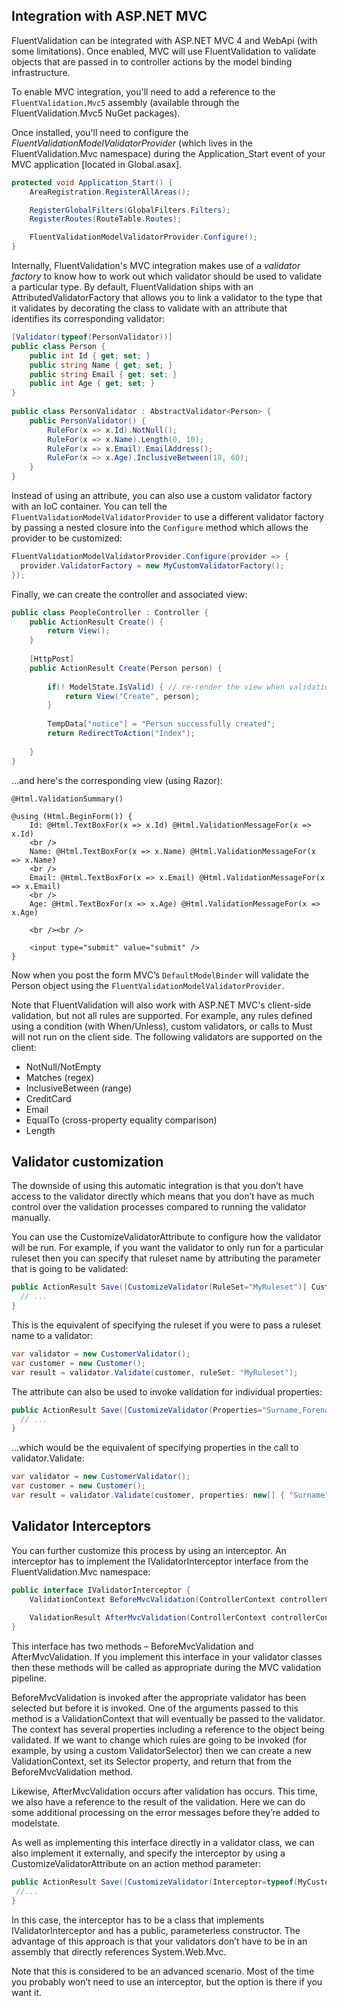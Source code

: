 ## Integration with ASP.NET MVC

FluentValidation can be integrated with ASP.NET MVC 4 and WebApi (with some limitations). Once enabled, MVC will use FluentValidation to validate objects that are passed in to controller actions by the model binding infrastructure. 

To enable MVC integration, you'll need to add a reference to the `FluentValidation.Mvc5` assembly (available through the FluentValidation.Mvc5 NuGet packages). 

Once installed, you'll need to configure the *FluentValidationModelValidatorProvider* (which lives in the FluentValidation.Mvc namespace) during the Application_Start event of your MVC application [located in Global.asax]. 

```csharp
protected void Application_Start() {
    AreaRegistration.RegisterAllAreas();

    RegisterGlobalFilters(GlobalFilters.Filters);
    RegisterRoutes(RouteTable.Routes);

    FluentValidationModelValidatorProvider.Configure();
}
```

Internally, FluentValidation's MVC integration makes use of a *validator factory* to know how to work out which validator should be used to validate a particular type. By default, FluentValidation ships with an AttributedValidatorFactory that allows you to link a validator to the type that it validates by decorating the class to validate with an attribute that identifies its corresponding validator:

```csharp
[Validator(typeof(PersonValidator))]
public class Person {
	public int Id { get; set; }
	public string Name { get; set; }
	public string Email { get; set; }
	public int Age { get; set; }
}
 
public class PersonValidator : AbstractValidator<Person> {
	public PersonValidator() {
		RuleFor(x => x.Id).NotNull();
		RuleFor(x => x.Name).Length(0, 10);
		RuleFor(x => x.Email).EmailAddress();
		RuleFor(x => x.Age).InclusiveBetween(18, 60);
	}
}
```

Instead of using an attribute, you can also use a custom validator factory with an IoC container. You can tell the `FluentValidationModelValidatorProvider` to use a different validator factory by passing a nested closure into the `Configure` method which allows the provider to be customized:

```csharp
FluentValidationModelValidatorProvider.Configure(provider => {
  provider.ValidatorFactory = new MyCustomValidatorFactory();
});
```

Finally, we can create the controller and associated view:

```csharp
public class PeopleController : Controller {
	public ActionResult Create() {
		return View();
	}
 
	[HttpPost]
	public ActionResult Create(Person person) {
 
		if(! ModelState.IsValid) { // re-render the view when validation failed.
			return View("Create", person);
		}
 
		TempData["notice"] = "Person successfully created";
		return RedirectToAction("Index");
 
	}
}
```

...and here's the corresponding view (using Razor):

```
@Html.ValidationSummary()
 
@using (Html.BeginForm()) {
	Id: @Html.TextBoxFor(x => x.Id) @Html.ValidationMessageFor(x => x.Id)
	<br />
	Name: @Html.TextBoxFor(x => x.Name) @Html.ValidationMessageFor(x => x.Name) 		
	<br />
	Email: @Html.TextBoxFor(x => x.Email) @Html.ValidationMessageFor(x => x.Email)
	<br />
	Age: @Html.TextBoxFor(x => x.Age) @Html.ValidationMessageFor(x => x.Age)
 
	<br /><br />
 
	<input type="submit" value="submit" />
}
```

Now when you post the form MVC’s `DefaultModelBinder` will validate the Person object using the `FluentValidationModelValidatorProvider`.

Note that FluentValidation will also work with ASP.NET MVC's client-side validation, but not all rules are supported. For example, any rules defined using a condition (with When/Unless), custom validators, or calls to Must will not run on the client side. The following validators are supported on the client:

* NotNull/NotEmpty
* Matches (regex)
* InclusiveBetween (range)
* CreditCard
* Email
* EqualTo (cross-property equality comparison)
* Length

## Validator customization

The downside of using this automatic integration is that you don’t have access to the validator directly which means that you don’t have as much control over the validation processes compared to running the validator manually.

You can use the CustomizeValidatorAttribute to configure how the validator will be run. For example, if you want the validator to only run for a particular ruleset then you can specify that ruleset name by attributing the parameter that is going to be validated:

```csharp
public ActionResult Save([CustomizeValidator(RuleSet="MyRuleset")] Customer cust) {
  // ...
}
```

This is the equivalent of specifying the ruleset if you were to pass a ruleset name to a validator:

```csharp
var validator = new CustomerValidator();
var customer = new Customer();
var result = validator.Validate(customer, ruleSet: "MyRuleset");
```

The attribute can also be used to invoke validation for individual properties:

```csharp
public ActionResult Save([CustomizeValidator(Properties="Surname,Forename")] Customer cust) {
  // ...
}
```
…which would be the equivalent of specifying properties in the call to validator.Validate:

```csharp
var validator = new CustomerValidator();
var customer = new Customer();
var result = validator.Validate(customer, properties: new[] { "Surname", "Forename" });
```

## Validator Interceptors

You can further customize this process by using an interceptor. An interceptor has to implement the IValidatorInterceptor interface from the FluentValidation.Mvc namespace:

```csharp
public interface IValidatorInterceptor {
    ValidationContext BeforeMvcValidation(ControllerContext controllerContext, ValidationContext validationContext);
 
    ValidationResult AfterMvcValidation(ControllerContext controllerContext, ValidationContext validationContext, ValidationResult result);
}
```

This interface has two methods – BeforeMvcValidation and AfterMvcValidation. If you implement this interface in your validator classes then these methods will be called as appropriate during the MVC validation pipeline.

BeforeMvcValidation is invoked after the appropriate validator has been selected but before it is invoked. One of the arguments passed to this method is a ValidationContext that will eventually be passed to the validator. The context has several properties including a reference to the object being validated. If we want to change which rules are going to be invoked (for example, by using a custom ValidatorSelector) then we can create a new ValidationContext, set its Selector property, and return that from the BeforeMvcValidation method.

Likewise, AfterMvcValidation occurs after validation has occurs. This time, we also have a reference to the result of the validation. Here we can do some additional processing on the error messages before they’re added to modelstate.

As well as implementing this interface directly in a validator class, we can also implement it externally, and specify the interceptor by using a CustomizeValidatorAttribute on an action method parameter:

```csharp
public ActionResult Save([CustomizeValidator(Interceptor=typeof(MyCustomerInterceptor))] Customer cust) {
 //...
}
```

In this case, the interceptor has to be a class that implements IValidatorInterceptor and has a public, parameterless constructor. The advantage of this approach is that your validators don’t have to be in an assembly that directly references System.Web.Mvc.

Note that this is considered to be an advanced scenario. Most of the time you probably won’t need to use an interceptor, but the option is there if you want it.
